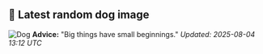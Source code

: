## 🐶 Latest random dog image
![Dog](https://images.dog.ceo/breeds/spaniel-cocker/n02102318_2271.jpg)
**Advice:** "Big things have small beginnings."
*Updated: 2025-08-04 13:12 UTC*
